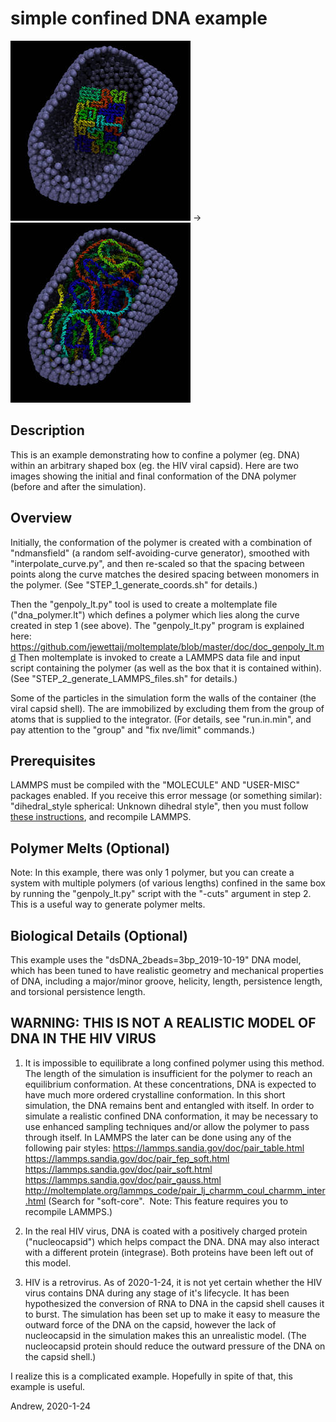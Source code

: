 simple confined DNA example
==========

![Initial DNA conformation](images/DNA+capsid_cutaway_t=0_LR.jpg) → ![Final DNA conformation](images/DNA+capsid_cutaway_not_equilibrated_LR.jpg)

## Description

This is an example demonstrating how to confine a polymer (eg. DNA)
within an arbitrary shaped box (eg. the HIV viral capsid).
Here are two images showing the initial and final conformation of
the DNA polymer (before and after the simulation).

## Overview

Initially, the conformation of the polymer is created with a combination
of "ndmansfield" (a random self-avoiding-curve generator), smoothed with
"interpolate_curve.py", and then re-scaled so that the spacing between points
along the curve matches the desired spacing between monomers in the polymer.
(See "STEP_1_generate_coords.sh" for details.)

Then the "genpoly_lt.py" tool is used to create a moltemplate file
("dna_polymer.lt") which defines a polymer which lies along the curve
created in step 1 (see above).  The "genpoly_lt.py" program is explained here:
https://github.com/jewettaij/moltemplate/blob/master/doc/doc_genpoly_lt.md
Then moltemplate is invoked to create a LAMMPS data file and input script
containing the polymer (as well as the box that it is contained within).
(See "STEP_2_generate_LAMMPS_files.sh" for details.)

Some of the particles in the simulation form the walls of the container
(the viral capsid shell).  The are immobilized by excluding them from
the group of atoms that is supplied to the integrator.  (For details, see
"run.in.min", and pay attention to the "group" and "fix nve/limit" commands.)

##    Prerequisites

LAMMPS must be compiled with the "MOLECULE" AND "USER-MISC" packages enabled.
If you receive this error message (or something similar):
"dihedral_style spherical: Unknown dihedral style", then you must follow
[these instructions](https://lammps.sandia.gov/doc/Build_package.html),
and recompile LAMMPS.

## Polymer Melts (Optional)

Note: In this example, there was only 1 polymer, but you can create a
system with multiple polymers (of various lengths) confined in the same box
by running the "genpoly_lt.py" script with the "-cuts" argument in step 2.
This is a useful way to generate polymer melts.

## Biological Details (Optional)

This example uses the "dsDNA_2beads=3bp_2019-10-19" DNA model, which has
been tuned to have realistic geometry and mechanical properties of DNA,
including a major/minor groove, helicity, length, persistence length,
and torsional persistence length.

## WARNING: THIS IS NOT A REALISTIC MODEL OF DNA IN THE HIV VIRUS

1) It is impossible to equilibrate a long confined polymer using this method.
The length of the simulation is insufficient for the polymer to reach
an equilibrium conformation.  At these concentrations, DNA is expected to
have much more ordered crystalline conformation.  In this short simulation,
the DNA remains bent and entangled with itself.  In order to simulate a
realistic confined DNA conformation, it may be necessary to use enhanced
sampling techniques and/or allow the polymer to pass through itself.
In LAMMPS the later can be done using any of the following pair styles:
https://lammps.sandia.gov/doc/pair_table.html
https://lammps.sandia.gov/doc/pair_fep_soft.html
https://lammps.sandia.gov/doc/pair_soft.html
https://lammps.sandia.gov/doc/pair_gauss.html
http://moltemplate.org/lammps_code/pair_lj_charmm_coul_charmm_inter.html
 (Search for "soft-core".  Note: This feature requires you to recompile LAMMPS.)

2) In the real HIV virus, DNA is coated with a positively charged protein
("nucleocapsid") which helps compact the DNA.  DNA may also interact with a
different protein (integrase).  Both proteins have been left out of this model.

3) HIV is a retrovirus.  As of 2020-1-24, it is not yet certain whether
the HIV virus contains DNA during any stage of it's lifecycle.
It has been hypothesized the conversion of RNA to DNA in the capsid shell
causes it to burst.  The simulation has been set up to make it easy to
measure the outward force of the DNA on the capsid, however the lack of
nucleocapsid in the simulation makes this an unrealistic model.
(The nucleocapsid protein should reduce the outward pressure of the DNA
on the capsid shell.)

I realize this is a complicated example.
Hopefully in spite of that, this example is useful.

Andrew, 2020-1-24
